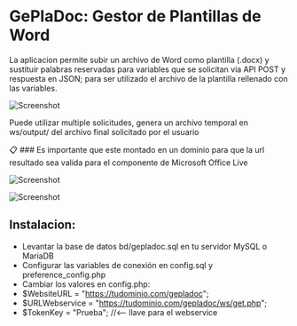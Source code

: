 # GePlaDoc: Gestor de Plantillas de Word

La aplicacion permite subir un archivo de Word como plantilla (.docx) y sustituir palabras reservadas para variables que se solicitan via API POST 
y respuesta en JSON; para ser utilizado el archivo de la plantilla rellenado con las variables.


![Screenshot](https://github.com/prymecode/GePlaDoc/blob/master/img1.jpg)

Puede utilizar multiple solicitudes, genera un archivo temporal en ws/output/ del archivo final solicitado por el usuario

📋 ### Es importante que este montado en un dominio para que la url resultado sea valida para el componente de Microsoft Office Live


![Screenshot](https://github.com/prymecode/GePlaDoc/blob/master/img2.jpg)

![Screenshot](https://github.com/prymecode/GePlaDoc/blob/master/img3.jpg)

## Instalacion:
- Levantar la base de datos bd/gepladoc.sql en tu servidor MySQL o MariaDB
- Configurar las variables de conexión en config.sql y preference_config.php
- Cambiar los valores en config.php:
- $WebsiteURL = "https://tudominio.com/gepladoc";
- $URLWebservice = "https://tudominio.com/gepladoc/ws/get.php";
- $TokenKey = "Prueba"; //<-- llave para el webservice



